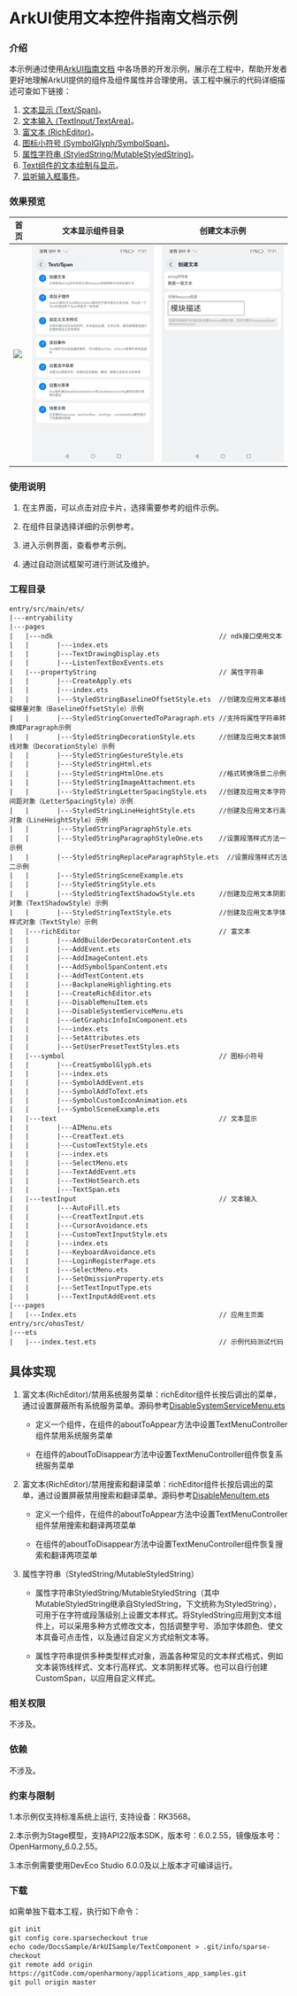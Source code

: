 # ArkUI使用文本控件指南文档示例

### 介绍

本示例通过使用[ArkUI指南文档](https://gitCode.com/openharmony/docs/tree/master/zh-cn/application-dev/ui)
中各场景的开发示例，展示在工程中，帮助开发者更好地理解ArkUI提供的组件及组件属性并合理使用。该工程中展示的代码详细描述可查如下链接：

1. [文本显示 (Text/Span)](https://gitCode.com/openharmony/docs/blob/master/zh-cn/application-dev/ui/arkts-common-components-text-display.md)。
2. [文本输入 (TextInput/TextArea)](https://gitCode.com/openharmony/docs/blob/master/zh-cn/application-dev/ui/arkts-common-components-text-input.md)。
3. [富文本 (RichEditor)](https://gitCode.com/openharmony/docs/blob/master/zh-cn/application-dev/ui/arkts-common-components-richeditor.md)。
4. [图标小符号 (SymbolGlyph/SymbolSpan)](https://gitCode.com/openharmony/docs/blob/master/zh-cn/application-dev/ui/arkts-common-components-symbol.md)。
5. [属性字符串 (StyledString/MutableStyledString)](https://gitCode.com/openharmony/docs/blob/master/zh-cn/application-dev/ui/arkts-styled-string.md)。
6. [Text组件的文本绘制与显示](https://gitCode.com/openharmony/docs/blob/master/zh-cn/application-dev/ui/ndk-styled-string.md)。
7. [监听输入框事件](https://gitCode.com/openharmony/docs/blob/master/zh-cn/application-dev/ui/ndk-textarea-event.md)。

### 效果预览

| 首页                                  | 文本显示组件目录                            | 创建文本示例                              |
|-------------------------------------|-------------------------------------|-------------------------------------|
| ![](screenshots/device/image1.jpeg) | ![](screenshots/device/image2.jpeg) | ![](screenshots/device/image3.jpeg) |

### 使用说明

1. 在主界面，可以点击对应卡片，选择需要参考的组件示例。

2. 在组件目录选择详细的示例参考。

3. 进入示例界面，查看参考示例。

4. 通过自动测试框架可进行测试及维护。

### 工程目录

```
entry/src/main/ets/
|---entryability
|---pages
|   |---ndk                                          // ndk接口使用文本
|   |       |---index.ets
|   |       |---TextDrawingDisplay.ets
|   |       |---ListenTextBoxEvents.ets
|   |---propertyString                               // 属性字符串
|   |       |---CreateApply.ets
|   |       |---index.ets
|   |       |---StyledStringBaselineOffsetStyle.ets  //创建及应用文本基线偏移量对象（BaselineOffsetStyle）示例
|   |       |---StyledStringConvertedToParagraph.ets //支持将属性字符串转换成Paragraph示例
|   |       |---StyledStringDecorationStyle.ets      //创建及应用文本装饰线对象（DecorationStyle）示例
|   |       |---StyledStringGestureStyle.ets
|   |       |---StyledStringHtml.ets
|   |       |---StyledStringHtmlOne.ets              //格式转换场景二示例
|   |       |---StyledStringImageAttachment.ets
|   |       |---StyledStringLetterSpacingStyle.ets   //创建及应用文本字符间距对象（LetterSpacingStyle）示例
|   |       |---StyledStringLineHeightStyle.ets      //创建及应用文本行高对象（LineHeightStyle）示例
|   |       |---StyledStringParagraphStyle.ets
|   |       |---StyledStringParagraphStyleOne.ets    //设置段落样式方法一示例
|   |       |---StyledStringReplaceParagraphStyle.ets  //设置段落样式方法二示例
|   |       |---StyledStringSceneExample.ets
|   |       |---StyledStringStyle.ets
|   |       |---StyledStringTextShadowStyle.ets      //创建及应用文本阴影对象（TextShadowStyle）示例
|   |       |---StyledStringTextStyle.ets            //创建及应用文本字体样式对象（TextStyle）示例
|   |---richEditor                                   // 富文本
|   |       |---AddBuilderDecoratorContent.ets
|   |       |---AddEvent.ets
|   |       |---AddImageContent.ets
|   |       |---AddSymbolSpanContent.ets
|   |       |---AddTextContent.ets
|   |       |---BackplaneHighlighting.ets
|   |       |---CreateRichEditor.ets
|   |       |---DisableMenuItem.ets
|   |       |---DisableSystemServiceMenu.ets
|   |       |---GetGraphicInfoInComponent.ets
|   |       |---index.ets
|   |       |---SetAttributes.ets
|   |       |---SetUserPresetTextStyles.ets
|   |---symbol                                       // 图标小符号
|   |       |---CreatSymbolGlyph.ets
|   |       |---index.ets
|   |       |---SymbolAddEvent.ets
|   |       |---SymbolAddToText.ets
|   |       |---SymbolCustomIconAnimation.ets
|   |       |---SymbolSceneExample.ets
|   |---text                                         // 文本显示     
|   |       |---AIMenu.ets
|   |       |---CreatText.ets
|   |       |---CustomTextStyle.ets
|   |       |---index.ets
|   |       |---SelectMenu.ets
|   |       |---TextAddEvent.ets
|   |       |---TextHotSearch.ets
|   |       |---TextSpan.ets
|   |---testInput                                    // 文本输入
|   |       |---AutoFill.ets
|   |       |---CreatTextInput.ets
|   |       |---CursorAvoidance.ets
|   |       |---CustomTextInputStyle.ets
|   |       |---index.ets
|   |       |---KeyboardAvoidance.ets
|   |       |---LoginRegisterPage.ets
|   |       |---SelectMenu.ets
|   |       |---SetOmissionProperty.ets
|   |       |---SetTextInputType.ets
|   |       |---TextInputAddEvent.ets
|---pages
|   |---Index.ets                                    // 应用主页面
entry/src/ohosTest/
|---ets
|   |---index.test.ets                               // 示例代码测试代码
```

## 具体实现

1. 富文本(RichEditor)/禁用系统服务菜单：richEditor组件长按后调出的菜单，通过设置屏蔽所有系统服务菜单。源码参考[DisableSystemServiceMenu.ets](https://gitcode.com/openharmony/applications_app_samples/blob/master/code/DocsSample/ArkUISample/TextComponent/entry/src/main/ets/pages/richEditor/DisableSystemServiceMenu.ets)

    * 定义一个组件，在组件的aboutToAppear方法中设置TextMenuController组件禁用系统服务菜单

    * 在组件的aboutToDisappear方法中设置TextMenuController组件恢复系统服务菜单

2. 富文本(RichEditor)/禁用搜索和翻译菜单：richEditor组件长按后调出的菜单，通过设置屏蔽禁用搜索和翻译菜单。源码参考[DisableMenuItem.ets](https://gitcode.com/openharmony/applications_app_samples/blob/master/code/DocsSample/ArkUISample/TextComponent/entry/src/main/ets/pages/richEditor/DisableMenuItem.ets)

   * 定义一个组件，在组件的aboutToAppear方法中设置TextMenuController组件禁用搜索和翻译两项菜单

   * 在组件的aboutToDisappear方法中设置TextMenuController组件恢复搜索和翻译两项菜单

3. 属性字符串（StyledString/MutableStyledString）
   
   * 属性字符串StyledString/MutableStyledString（其中MutableStyledString继承自StyledString，下文统称为StyledString），可用于在字符或段落级别上设置文本样式。将StyledString应用到文本组件上，可以采用多种方式修改文本，包括调整字号、添加字体颜色、使文本具备可点击性，以及通过自定义方式绘制文本等。
   
   * 属性字符串提供多种类型样式对象，涵盖各种常见的文本样式格式，例如文本装饰线样式、文本行高样式、文本阴影样式等。也可以自行创建CustomSpan，以应用自定义样式。

### 相关权限

不涉及。

### 依赖

不涉及。

### 约束与限制

1.本示例仅支持标准系统上运行, 支持设备：RK3568。

2.本示例为Stage模型，支持API22版本SDK，版本号：6.0.2.55，镜像版本号：OpenHarmony_6.0.2.55。

3.本示例需要使用DevEco Studio 6.0.0及以上版本才可编译运行。

### 下载

如需单独下载本工程，执行如下命令：

````
git init
git config core.sparsecheckout true
echo code/DocsSample/ArkUISample/TextComponent > .git/info/sparse-checkout
git remote add origin https://gitCode.com/openharmony/applications_app_samples.git
git pull origin master
````